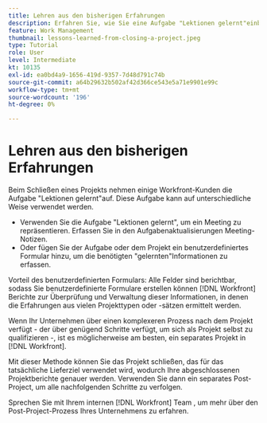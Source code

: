 ```yaml
---
title: Lehren aus den bisherigen Erfahrungen
description: Erfahren Sie, wie Sie eine Aufgabe "Lektionen gelernt"einbeziehen können, um zu ermitteln, was gut gelaufen ist und was beim nächsten Mal verbessert werden kann.
feature: Work Management
thumbnail: lessons-learned-from-closing-a-project.jpeg
type: Tutorial
role: User
level: Intermediate
kt: 10135
exl-id: ea0bd4a9-1656-419d-9357-7d48d791c74b
source-git-commit: a64b29632b502af42d366ce543e5a71e9901e99c
workflow-type: tm+mt
source-wordcount: '196'
ht-degree: 0%

---
```


# Lehren aus den bisherigen Erfahrungen

Beim Schließen eines Projekts nehmen einige Workfront-Kunden die Aufgabe &quot;Lektionen gelernt&quot;auf. Diese Aufgabe kann auf unterschiedliche Weise verwendet werden.

* Verwenden Sie die Aufgabe &quot;Lektionen gelernt&quot;, um ein Meeting zu repräsentieren. Erfassen Sie in den Aufgabenaktualisierungen Meeting-Notizen.
* Oder fügen Sie der Aufgabe oder dem Projekt ein benutzerdefiniertes Formular hinzu, um die benötigten &quot;gelernten&quot;Informationen zu erfassen.

Vorteil des benutzerdefinierten Formulars: Alle Felder sind berichtbar, sodass Sie benutzerdefinierte Formulare erstellen können [!DNL Workfront] Berichte zur Überprüfung und Verwaltung dieser Informationen, in denen die Erfahrungen aus vielen Projekttypen oder -sätzen ermittelt werden.

Wenn Ihr Unternehmen über einen komplexeren Prozess nach dem Projekt verfügt - der über genügend Schritte verfügt, um sich als Projekt selbst zu qualifizieren -, ist es möglicherweise am besten, ein separates Projekt in [!DNL Workfront].

Mit dieser Methode können Sie das Projekt schließen, das für das tatsächliche Lieferziel verwendet wird, wodurch Ihre abgeschlossenen Projektberichte genauer werden. Verwenden Sie dann ein separates Post-Project, um alle nachfolgenden Schritte zu verfolgen.

Sprechen Sie mit Ihrem internen [!DNL Workfront] Team , um mehr über den Post-Project-Prozess Ihres Unternehmens zu erfahren.

